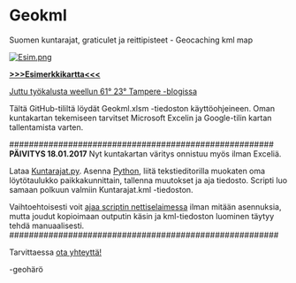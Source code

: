 # Geokml
Suomen kuntarajat, graticulet ja reittipisteet - Geocaching kml map

[![Esim.png](https://s9.postimg.org/a22x8bm5r/Esim.png)](https://postimg.org/image/4dwmhfht7/)

<b>[>>>Esimerkkikartta<<<](https://drive.google.com/open?id=114VJTemi07NH27FAre7fAtSISjk&usp=sharing)</b>


[Juttu työkalusta weellun 61° 23° Tampere -blogissa](https://www.6123tampere.com/2016/08/15/tyokalu-kuntakartan-varittamiseen/)




Tältä GitHub-tililtä löydät Geokml.xlsm -tiedoston käyttöohjeineen.
Oman kuntakartan tekemiseen tarvitset Microsoft Excelin ja Google-tilin kartan tallentamista varten.

######################################################
<b>PÄIVITYS 18.01.2017</b>
Nyt kuntakartan väritys onnistuu myös ilman Exceliä.

Lataa [Kuntarajat.py](https://github.com/geoharo/Geokml/blob/master/Kuntarajat.py). Asenna [Python](https://www.python.org/downloads/), liitä tekstieditorilla muokaten oma löytötaulukko paikkakunnittain, tallenna muutokset ja aja tiedosto. Scripti luo samaan polkuun valmiin Kuntarajat.kml -tiedoston.

Vaihtoehtoisesti voit [ajaa scriptin nettiselaimessa](https://repl.it/languages/python3) ilman mitään asennuksia, mutta joudut kopioimaan outputin käsin ja kml-tiedoston luominen täytyy tehdä manuaalisesti.
#######################################################



Tarvittaessa [ota yhteyttä!](https://www.geocaching.com/email/?guid=d30ee7cc-018f-4e64-a4b1-06c4011e4f63)

-geohärö